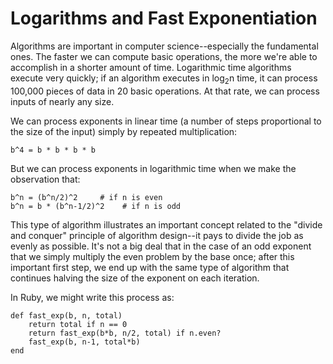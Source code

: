 # Logarithms and Fast Exponentiation

Algorithms are important in computer science--especially the fundamental ones. The faster we can compute basic operations, the more we're able to accomplish in a shorter amount of time. Logarithmic time algorithms execute very quickly; if an algorithm executes in log<sub>2</sub>n time, it can process 100,000 pieces of data in 20 basic operations. At that rate, we can process inputs of nearly any size. 

We can process exponents in linear time (a number of steps proportional to the size of the input) simply by repeated multiplication:

	b^4 = b * b * b * b
	
But we can process exponents in logarithmic time when we make the observation that:

	b^n = (b^n/2)^2 	# if n is even
	b^n = b * (b^n-1/2)^2    # if n is odd
	
This type of algorithm illustrates an important concept related to the "divide and conquer" principle of algorithm design--it pays to divide the job as evenly as possible. It's not a big deal that in the case of an odd exponent that we simply multiply the even problem by the base once; after this important first step, we end up with the same type of algorithm that continues halving the size of the exponent on each iteration.

In Ruby, we might write this process as:

	def fast_exp(b, n, total)
		return total if n == 0
		return fast_exp(b*b, n/2, total) if n.even?
		fast_exp(b, n-1, total*b)
	end